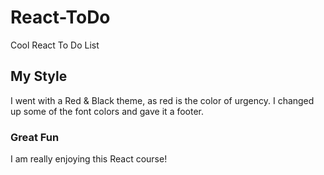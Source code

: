 # React-ToDo
Cool React To Do List

## My Style
I went with a Red & Black theme, as red is the color of urgency.  I changed up some of the font colors and gave it a footer.

### Great Fun 
I am really enjoying this React course!

